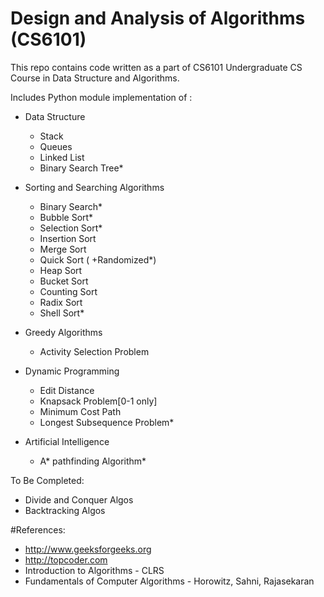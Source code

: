 # Design and Analysis of Algorithms (CS6101)

This repo contains code written as a part of CS6101 Undergraduate CS Course in Data Structure and Algorithms.

Includes Python module implementation of :
- Data Structure
    - Stack
    - Queues
    - Linked List
    - Binary Search Tree*

- Sorting and Searching Algorithms
    - Binary Search*
    - Bubble Sort*
    - Selection Sort*
    - Insertion Sort
    - Merge Sort
    - Quick Sort ( +Randomized*)
    - Heap Sort
    - Bucket Sort
    - Counting Sort
    - Radix Sort
    - Shell Sort*

- Greedy Algorithms
    - Activity Selection Problem

- Dynamic Programming
    - Edit Distance
    - Knapsack Problem[0-1 only]
    - Minimum Cost Path
    - Longest Subsequence Problem*

- Artificial Intelligence
    - A* pathfinding Algorithm*
    
To Be Completed:
- Divide and Conquer Algos
- Backtracking Algos

#References:
- http://www.geeksforgeeks.org
- http://topcoder.com 
- Introduction to Algorithms - CLRS
- Fundamentals of Computer Algorithms - Horowitz, Sahni, Rajasekaran
